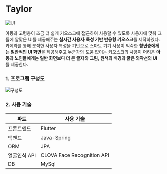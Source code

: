 # Taylor


![UI](https://github.com/CHOI-JOO-YEON/Taylor/assets/50358956/25a05eb7-cf1c-4601-8578-7556c2d58f0a)


아동과 고령층이 조금 더 쉽게 키오스크에 접근하여 사용할 수 있도록 사용자에 맞춰 그들에 알맞은 UI를 제공해주는 **실시간 사용자 특성 기반 반응형 키오스크**를 제작하였다. 
카메라를 통해 분석한 사용자 특성을 기반으로 스마트 기기 사용이 익숙한 **청년층에게는 일반적인 UI 화면**을 제공해주고 누군가의 도움 없이는 키오스크의 사용이 어려운 **아동과 노인들에게는 일반 화면보다 더 큰 글자와 그림, 원색의 배경과 굵은 외곽선의 UI**를 제공한다.



### 1. 프로그램 구성도

![구성도](https://github.com/CHOI-JOO-YEON/Taylor/assets/50358956/b1115846-c603-4b06-a85d-d3c8a9bfe4df)

### 2. 사용 기술

| 파트 | 사용 기술 |
| --- | --- |
| 프론트엔드 | Flutter |
| 백엔드 | Java-Spring |
| ORM | JPA |
| 얼굴인식 API | CLOVA Face Recognition API |
| DB | MySql |
